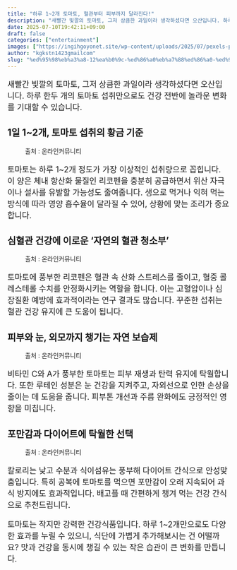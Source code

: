 ```yaml
---
title: "하루 1~2개 토마토, 혈관부터 피부까지 달라진다!"
description: "새빨간 빛깔의 토마토, 그저 상큼한 과일이라 생각하셨다면 오산입니다. 하루 한두 개의 토마토 섭취만으로도 건강 전반에 놀라운 변화를 기대할 수 있습니다."
date: 2025-07-10T19:42:11+09:00
draft: false
categories: ["entertainment"]
images: ["https://ingihgoyonet.site/wp-content/uploads/2025/07/pexels-pixabay-209401-1024x756.jpg", "https://ingihgoyonet.site/wp-content/uploads/2025/07/pexels-pixabay-273827-1024x616.jpg", "https://ingihgoyonet.site/wp-content/uploads/2025/07/pexels-arjun-sreekumar-488757-2006333-1024x683.jpg", "https://ingihgoyonet.site/wp-content/uploads/2025/07/pexels-pixabay-185402-1024x678.jpg"]
author: "kgkstn1423gmailcom"
slug: "%ed%95%98%eb%a3%a8-12%ea%b0%9c-%ed%86%a0%eb%a7%88%ed%86%a0-%ed%98%88%ea%b4%80%eb%b6%80%ed%84%b0-%ed%94%bc%eb%b6%80%ea%b9%8c%ec%a7%80-%eb%8b%ac%eb%9d%bc%ec%a7%84%eb%8b%a4"
---
```


<p style="font-size:18px">새빨간 빛깔의 토마토, 그저 상큼한 과일이라 생각하셨다면 오산입니다. 하루 한두 개의 토마토 섭취만으로도 건강 전반에 놀라운 변화를 기대할 수 있습니다.</p> <h2 >1일 1~2개, 토마토 섭취의 황금 기준</h2> <figure ><img src="https://ingihgoyonet.site/wp-content/uploads/2025/07/pexels-pixabay-209401-1024x756.jpg" alt="" style="aspect-ratio:16/9;object-fit:cover"/><figcaption >출처 : 온라인커뮤니티</figcaption></figure> <p style="font-size:18px">토마토는 하루 1~2개 정도가 가장 이상적인 섭취량으로 꼽힙니다. 이 양은 체내 항산화 물질인 리코펜을 충분히 공급하면서 위산 자극이나 설사를 유발할 가능성도 줄여줍니다. 생으로 먹거나 익혀 먹는 방식에 따라 영양 흡수율이 달라질 수 있어, 상황에 맞는 조리가 중요합니다.</p> <h2 >심혈관 건강에 이로운 ‘자연의 혈관 청소부’</h2> <figure ><img src="https://ingihgoyonet.site/wp-content/uploads/2025/07/pexels-pixabay-273827-1024x616.jpg" alt="" style="aspect-ratio:16/9;object-fit:cover"/><figcaption >출처 : 온라인커뮤니티</figcaption></figure> <p style="font-size:18px">토마토에 풍부한 리코펜은 혈관 속 산화 스트레스를 줄이고, 혈중 콜레스테롤 수치를 안정화시키는 역할을 합니다. 이는 고혈압이나 심장질환 예방에 효과적이라는 연구 결과도 많습니다. 꾸준한 섭취는 혈관 건강 유지에 큰 도움이 됩니다.</p> <h2 >피부와 눈, 외모까지 챙기는 자연 보습제</h2> <figure ><img src="https://ingihgoyonet.site/wp-content/uploads/2025/07/pexels-arjun-sreekumar-488757-2006333-1024x683.jpg" alt="" style="aspect-ratio:16/9;object-fit:cover"/><figcaption >출처 : 온라인커뮤니티</figcaption></figure> <p style="font-size:18px">비타민 C와 A가 풍부한 토마토는 피부 재생과 탄력 유지에 탁월합니다. 또한 루테인 성분은 눈 건강을 지켜주고, 자외선으로 인한 손상을 줄이는 데 도움을 줍니다. 피부톤 개선과 주름 완화에도 긍정적인 영향을 미칩니다.</p> <h2 >포만감과 다이어트에 탁월한 선택</h2> <figure ><img src="https://ingihgoyonet.site/wp-content/uploads/2025/07/pexels-pixabay-185402-1024x678.jpg" alt="" style="aspect-ratio:16/9;object-fit:cover"/><figcaption >출처 : 온라인커뮤니티</figcaption></figure> <p style="font-size:18px">칼로리는 낮고 수분과 식이섬유는 풍부해 다이어트 간식으로 안성맞춤입니다. 특히 공복에 토마토를 먹으면 포만감이 오래 지속되어 과식 방지에도 효과적입니다. 배고플 때 간편하게 챙겨 먹는 건강 간식으로 추천드립니다.</p> <p style="font-size:18px">토마토는 작지만 강력한 건강식품입니다. 하루 1~2개만으로도 다양한 효과를 누릴 수 있으니, 식단에 가볍게 추가해보시는 건 어떨까요? 맛과 건강을 동시에 챙길 수 있는 작은 습관이 큰 변화를 만듭니다.</p>